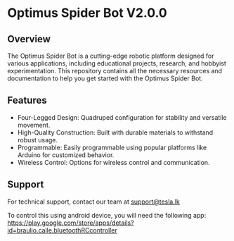 # Optimus Spider Bot V2.0.0

## Overview

The Optimus Spider Bot is a cutting-edge robotic platform designed for various applications, including educational projects, research, and hobbyist experimentation. This repository contains all the necessary resources and documentation to help you get started with the Optimus Spider Bot.

## Features

- Four-Legged Design: Quadruped configuration for stability and versatile movement.
- High-Quality Construction: Built with durable materials to withstand robust usage.
- Programmable: Easily programmable using popular platforms like Arduino for customized behavior.
- Wireless Control: Options for wireless control and communication.


## Support

For technical support, contact our team at support@tesla.lk

To control this using android device, you will need the following app:
https://play.google.com/store/apps/details?id=braulio.calle.bluetoothRCcontroller
